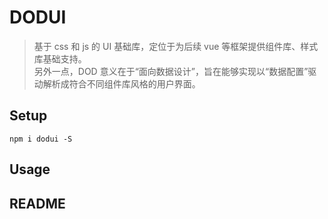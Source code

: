 # DODUI
> 基于 css 和 js 的 UI 基础库，定位于为后续 vue 等框架提供组件库、样式库基础支持。  
> 另外一点，DOD 意义在于“面向数据设计”，旨在能够实现以“数据配置”驱动解析成符合不同组件库风格的用户界面。

## Setup
```npm
npm i dodui -S
```

## Usage


## README


